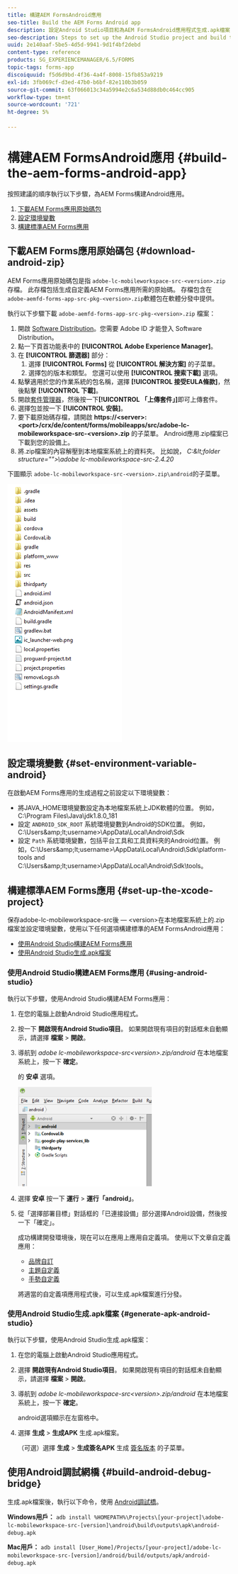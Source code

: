 ```yaml
---
title: 構建AEM FormsAndroid應用
seo-title: Build the AEM Forms Android app
description: 設定Android Studio項目和為AEM FormsAndroid應用程式生成.apk檔案的步驟
seo-description: Steps to set up the Android Studio project and build the .apk file for the AEM Forms app for Android
uuid: 2e140aaf-5be5-4d5d-9941-9d1f4bf2debd
content-type: reference
products: SG_EXPERIENCEMANAGER/6.5/FORMS
topic-tags: forms-app
discoiquuid: f5d6d9bd-4f36-4a4f-8008-15fb853a9219
exl-id: 3fb069cf-d3ed-47b0-b6bf-82e110b3b059
source-git-commit: 63f066013c34a5994e2c6a534d88db0c464cc905
workflow-type: tm+mt
source-wordcount: '721'
ht-degree: 5%

---
```


# 構建AEM FormsAndroid應用 {#build-the-aem-forms-android-app}

按照建議的順序執行以下步驟，為AEM Forms構建Android應用。

1. [下載AEM Forms應用原始碼包](#download-android-zip)
1. [設定環境變數](#set-environment-variable-android)
1. [構建標準AEM Forms應用](#set-up-the-xcode-project)

## 下載AEM Forms應用原始碼包 {#download-android-zip}

AEM Forms應用原始碼包是指 `adobe-lc-mobileworkspace-src-<version>.zip` 存檔。 此存檔包括生成自定義AEM Forms應用所需的原始碼。 存檔包含在 `adobe-aemfd-forms-app-src-pkg-<version>.zip`軟體包在軟體分發中提供。

執行以下步驟下載 `adobe-aemfd-forms-app-src-pkg-<version>.zip` 檔案：

1. 開啟 [Software Distribution](https://experience.adobe.com/downloads)。您需要 Adobe ID 才能登入 Software Distribution。
1. 點一下頁首功能表中的 **[!UICONTROL Adobe Experience Manager]**。
1. 在 **[!UICONTROL 篩選器]** 部分：
   1. 選擇 **[!UICONTROL Forms]** 從 **[!UICONTROL 解決方案]** 的子菜單。
   2. 選擇包的版本和類型。 您還可以使用 **[!UICONTROL 搜索下載]** 選項。
1. 點擊適用於您的作業系統的包名稱，選擇 **[!UICONTROL 接受EULA條款]**，然後點擊 **[!UICONTROL 下載]**。
1. 開啟[套件管理器](https://experienceleague.adobe.com/docs/experience-manager-65/administering/contentmanagement/package-manager.html)，然後按一下&#x200B;**[!UICONTROL 「上傳套件」]**&#x200B;即可上傳套件。
1. 選擇包並按一下 **[!UICONTROL 安裝]**。
1. 要下載原始碼存檔，請開啟 **https://&lt;server>:&lt;port>/crx/de/content/forms/mobileapps/src/adobe-lc-mobileworkspace-src-&lt;version>.zip** 的子菜單。 Android應用.zip檔案已下載到您的設備上。
1. 將.zip檔案的內容解壓到本地檔案系統上的資料夾。 比如說， *C:\&lt;folder structure=&quot;&quot;>\adobe lc-mobileworkspace-src-2.4.20*

下圖顯示 `adobe-lc-mobileworkspace-src-<version>.zip\android`的子菜單。

![zip_android_folder_structure](assets/zip_android_folder_structure.png)

## 設定環境變數 {#set-environment-variable-android}

在啟動AEM Forms應用的生成過程之前設定以下環境變數：

* 將JAVA_HOME環境變數設定為本地檔案系統上JDK軟體的位置。 例如，C:\Program Files\Java\jdk1.8.0_181
* 設定 `ANDROID_SDK_ROOT` 系統環境變數到Android的SDK位置。 例如，C:\Users\&amp;lt;username>\AppData\Local\Android\Sdk
* 設定 `Path` 系統環境變數，包括平台工具和工具資料夾的Android位置。 例如，C:\Users\&amp;lt;username>\AppData\Local\Android\Sdk\platform-tools and C:\Users\&amp;lt;username>\AppData\Local\Android\Sdk\tools。

## 構建標準AEM Forms應用 {#set-up-the-xcode-project}

保存adobe-lc-mobileworkspace-src後 — &lt;version>在本地檔案系統上的.zip檔案並設定環境變數，使用以下任何選項構建標準的AEM FormsAndroid應用：

* [使用Android Studio構建AEM Forms應用](#using-android-studio)
* [使用Android Studio生成.apk檔案](#generate-apk-android-studio)

### 使用Android Studio構建AEM Forms應用 {#using-android-studio}

執行以下步驟，使用Android Studio構建AEM Forms應用：

1. 在您的電腦上啟動Android Studio應用程式。
1. 按一下 **開啟現有Android Studio項目**。 如果開啟現有項目的對話框未自動顯示，請選擇 **檔案** > **開啟**。
1. 導航到 *adobe lc-mobileworkspace-src&lt;version>.zip/android* 在本地檔案系統上，按一下 **確定**。

   的 **安卓** 選項。

   ![android_folder_studio](assets/android_folder_studio.png)

1. 選擇 **安卓** 按一下 **運行** > **運行「android」**。
1. 從「選擇部署目標」對話框的「已連接設備」部分選擇Android設備，然後按一下「確定」。

   成功構建開發環境後，現在可以在應用上應用自定義項。 使用以下文章自定義應用：

   * [品牌自訂](/help/forms/using/branding-customization.md)
   * [主題自定義](/help/forms/using/theme-customization.md)
   * [手勢自定義](/help/forms/using/gesture-customization.md)

   將適當的自定義項應用程式後，可以生成.apk檔案進行分發。

### 使用Android Studio生成.apk檔案 {#generate-apk-android-studio}

執行以下步驟，使用Android Studio生成.apk檔案：

1. 在您的電腦上啟動Android Studio應用程式。
1. 選擇 **開啟現有Android Studio項目**。 如果開啟現有項目的對話框未自動顯示，請選擇 **檔案** > **開啟**。
1. 導航到 *adobe lc-mobileworkspace-src&lt;version>.zip/android* 在本地檔案系統上，按一下 **確定**。

   android選項顯示在左窗格中。

1. 選擇 **生成** > **生成APK** 生成.apk檔案。

   （可選）選擇 **生成** > **生成簽名APK** 生成 [簽名版本](https://developer.android.com/studio/publish/app-signing) 的子菜單。

## 使用Android調試網橋 {#build-android-debug-bridge}

生成.apk檔案後，執行以下命令，使用 [Android調試橋](https://developer.android.com/tools/help/adb.html)。

**Windows用戶：** `adb install %HOMEPATH%\Projects\[your-project]\adobe-lc-mobileworkspace-src-[version]\android\build\outputs\apk\android-debug.apk`

**Mac用戶：** `adb install [User_Home]/Projects/[your-project]/adobe-lc-mobileworkspace-src-[version]/android/build/outputs/apk/android-debug.apk`
